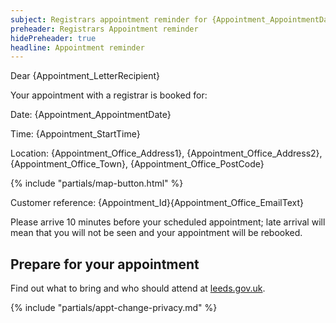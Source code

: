 ```yaml
---
subject: Registrars appointment reminder for {Appointment_AppointmentDate}
preheader: Registrars Appointment reminder
hidePreheader: true
headline: Appointment reminder
---
```


Dear {Appointment_LetterRecipient}

Your appointment with a registrar is booked for: 

Date: {Appointment_AppointmentDate}

Time: {Appointment_StartTime}

Location: {Appointment_Office_Address1}, {Appointment_Office_Address2}, {Appointment_Office_Town}, {Appointment_Office_PostCode}

{% include "partials/map-button.html" %}

Customer reference: {Appointment_Id}{Appointment_Office_EmailText}

Please arrive 10 minutes before your scheduled appointment; late arrival will mean that you will not be seen and your appointment will be rebooked.

## Prepare for your appointment
Find out what to bring and who should attend at [leeds.gov.uk](https://www.leeds.gov.uk/births-deaths-and-marriages). 

{% include "partials/appt-change-privacy.md" %}
